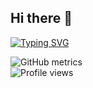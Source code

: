 ## Hi there 👋 
[![Typing SVG](https://readme-typing-svg.demolab.com?font=Press+Start+2P&size=14&pause=1000&color=FDB040&vCenter=true&width=495&height=54&lines=Welcome+to+Mindedge+Studio;Develop+code+of+Mindedge+Innovation)](https://git.io/typing-svg)

![GitHub metrics](https://metrics.lecoq.io/mindedgedevel)  
![Profile views](https://gpvc.arturio.dev/mindedgedevel)  
<!--

**Here are some ideas to get you started:**

🙋‍♀️ A short introduction - what is your organization all about?
🌈 Contribution guidelines - how can the community get involved?
👩‍💻 Useful resources - where can the community find your docs? Is there anything else the community should know?
🍿 Fun facts - what does your team eat for breakfast?
🧙 Remember, you can do mighty things with the power of [Markdown](https://docs.github.com/github/writing-on-github/getting-started-with-writing-and-formatting-on-github/basic-writing-and-formatting-syntax)
-->
